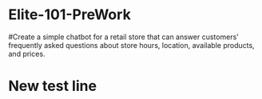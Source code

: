 # Elite-101-PreWork 
#Create a simple chatbot for a retail store that can answer customers' frequently asked questions about store hours, location, available products, and prices.
# New test line

